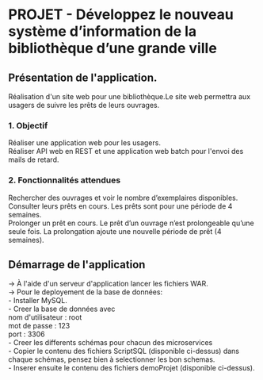 # PROJET  - Développez le nouveau système d’information de la bibliothèque d’une grande ville

## Présentation de l'application. 

Réalisation d'un site web pour une bibliothèque.Le site web permettra aux usagers de suivre les prêts de leurs ouvrages.  

 ### 1. Objectif  
  	
  Réaliser une application web pour les usagers.   
  Réaliser API web en REST et une application web batch pour l'envoi des mails de retard.						
	
 ### 2. Fonctionnalités attendues  
  
Rechercher des ouvrages et voir le nombre d’exemplaires disponibles.  
Consulter leurs prêts en cours. Les prêts sont pour une période de 4 semaines.  
Prolonger un prêt en cours. Le prêt d’un ouvrage n’est prolongeable qu’une seule fois. La prolongation ajoute une nouvelle période de prêt (4 semaines).  

## Démarrage de l'application  

-> À l'aide d'un serveur d'application lancer les fichiers WAR.    
-> Pour le deployement de la base de données:      
	- Installer MySQL.   
	- Creer la base de données avec   
	nom d'utilisateur : root  
	                                    mot de passe  : 123  
	                                    port          : 3306  
	- Creer les differents schémas pour chacun des microservices   
	- Copier le contenu des fichiers ScriptSQL (disponible ci-dessus) dans chaque schémas, pensez bien à selectionner les bon schemas.    
	- Inserer ensuite le contenu des fichiers demoProjet (disponible ci-dessus).   

